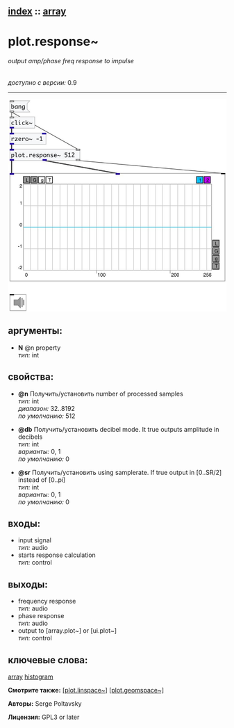 [index](index.html) :: [array](category_array.html)
---

# plot.response~

###### output amp/phase freq response to impulse

*доступно с версии:* 0.9

---




[![example](../examples/img/plot.response~.jpg)](../examples/pd/plot.response~.pd)



## аргументы:

* **N**
@n property<br>
_тип:_ int<br>





## свойства:

* **@n** 
Получить/установить number of processed samples<br>
_тип:_ int<br>
_диапазон:_ 32..8192<br>
_по умолчанию:_ 512<br>

* **@db** 
Получить/установить decibel mode. It true outputs amplitude in decibels<br>
_тип:_ int<br>
_варианты:_ 0, 1<br>
_по умолчанию:_ 0<br>

* **@sr** 
Получить/установить using samplerate. If true output in [0..SR/2] instead of [0..pi]<br>
_тип:_ int<br>
_варианты:_ 0, 1<br>
_по умолчанию:_ 0<br>



## входы:

* input signal<br>
_тип:_ audio
* starts response calculation<br>
_тип:_ control



## выходы:

* frequency response<br>
_тип:_ audio
* phase response<br>
_тип:_ audio
* output to [array.plot~] or [ui.plot~]<br>
_тип:_ control



## ключевые слова:

[array](keywords/array.html)
[histogram](keywords/histogram.html)



**Смотрите также:**
[\[plot.linspace~\]](plot.linspace~.html)
[\[plot.geomspace~\]](plot.geomspace~.html)




**Авторы:** Serge Poltavsky




**Лицензия:** GPL3 or later






